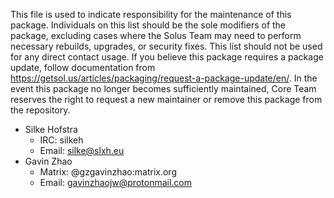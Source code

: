 This file is used to indicate responsibility for the maintenance of this package. Individuals on this list should be the sole modifiers of the package, excluding cases where the Solus Team may need to perform necessary rebuilds, upgrades, or security fixes. This list should not be used for any direct contact usage. If you believe this package requires a package update, follow documentation from https://getsol.us/articles/packaging/request-a-package-update/en/. In the event this package no longer becomes sufficiently maintained, Core Team reserves the right to request a new maintainer or remove this package from the repository.

- Silke Hofstra
  - IRC: silkeh
  - Email: silke@slxh.eu
- Gavin Zhao
  - Matrix: @gzgavinzhao:matrix.org
  - Email: gavinzhaojw@protonmail.com
